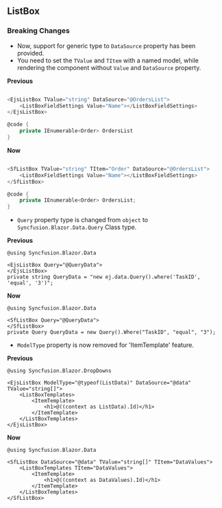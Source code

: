##  ListBox

###    Breaking Changes

- Now, support for generic type to `DataSource` property has been provided.
- You need to set the `TValue` and `TItem` with a named model, while rendering the component without `Value` and `DataSource` property.

**Previous**

```csharp

<EjsListBox TValue="string" DataSource="@OrdersList">
    <ListBoxFieldSettings Value="Name"></ListBoxFieldSettings>
</EjsListBox>

@code {
    private IEnumerable<Order> OrdersList
}
```

**Now**

```csharp

<SfListBox TValue="string" TItem="Order" DataSource="@OrdersList">
    <ListBoxFieldSettings Value="Name"></ListBoxFieldSettings>
</SfListBox>

@code {
    private IEnumerable<Order> OrdersList;
}

```

- `Query` property type is changed from `object` to `Syncfusion.Blazor.Data.Query` Class type.

**Previous**

```cshtml
@using Syncfusion.Blazor.Data

<EjsListBox Query="@QueryData">
</EjsListBox>
private string QueryData = "new ej.data.Query().where('TaskID', 'equal', '3')";

```

**Now**

```cshtml
@using Syncfusion.Blazor.Data

<SfListBox Query="@QueryData">
</SfListBox>
private Query QueryData = new Query().Where("TaskID", "equal", "3");

```

- `ModelType` property is now removed for 'ItemTemplate' feature.

**Previous**

```cshtml
@using Syncfusion.Blazor.DropDowns

<EjsListBox ModelType="@typeof(ListData)" DataSource="@data" TValue="string[]">
    <ListBoxTemplates>
        <ItemTemplate>
            <h1>@((context as ListData).Id)</h1>
        </ItemTemplate>
    </ListBoxTemplates>
</EjsListBox>

```

**Now**

```cshtml
@using Syncfusion.Blazor.Data

<SfListBox DataSource="@data" TValue="string[]" TItem="DataValues">
    <ListBoxTemplates TItem="DataValues">
        <ItemTemplate>
            <h1>@((context as DataValues).Id)</h1>
        </ItemTemplate>
    </ListBoxTemplates>
</SfListBox>

```


